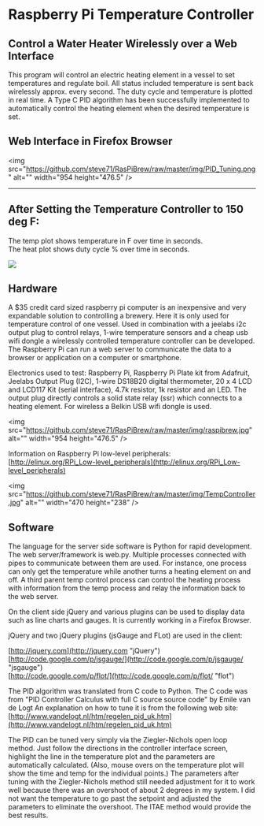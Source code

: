 # Raspberry Pi Temperature Controller

## Control a Water Heater Wirelessly over a Web Interface

This program will control an electric heating element in a vessel to set temperatures and regulate boil.  All status included temperature is sent back wirelessly approx. every second.  The duty cycle and temperature is plotted in real time.  A Type C PID algorithm has been successfully implemented to automatically control the heating element when the desired temperature is set.   

## Web Interface in Firefox Browser

<img src="https://github.com/steve71/RasPiBrew/raw/master/img/PID_Tuning.png" alt="" width="954 height="476.5" /> 

----------

## After Setting the Temperature Controller to 150 deg F:
The temp plot shows temperature in F over time in seconds.  
The heat plot shows duty cycle % over time in seconds.

![](https://github.com/steve71/RasPiBrew/raw/master/img/PID_Temp_Control.png)

## Hardware

A $35 credit card sized raspberry pi computer is an inexpensive and very expandable solution to controlling a brewery.  Here it is only used for temperature control of one vessel.  Used in combination with a jeelabs i2c output plug to control relays, 1-wire temperature sensors and a cheap usb wifi dongle a wirelessly controlled temperature controller can be developed.  The Raspberry Pi can run a web server to communicate the data to a browser or application on a computer or smartphone.

Electronics used to test: Raspberry Pi, Raspberry Pi Plate kit from Adafruit, Jeelabs Output Plug (I2C), 1-wire DS18B20 digital thermometer, 20 x 4 LCD and LCD117 Kit (serial interface), 4.7k resistor, 1k resistor and an LED.  The output plug directly controls a solid state relay (ssr) which connects to a heating element.  For wireless a Belkin USB wifi dongle is used.

<img src="https://github.com/steve71/RasPiBrew/raw/master/img/raspibrew.jpg" alt="" width="954 height="476.5" /> 

Information on Raspberry Pi low-level peripherals:  
[http://elinux.org/RPi_Low-level_peripherals](http://elinux.org/RPi_Low-level_peripherals)

<img src="https://github.com/steve71/RasPiBrew/raw/master/img/TempController.jpg" alt="" width="470 height="238" />

## Software

The language for the server side software is Python for rapid development.  The web server/framework is web.py.  Multiple processes connected with pipes to communicate between them are used.  For instance, one process can only get the temperature while another turns a heating element on and off.  A third parent temp control process can control the heating process with information from the temp process and relay the information back to the web server.

On the client side jQuery and various plugins can be used to display data such as line charts and gauges. It is currently working in a Firefox Browser.   

jQuery and two jQuery plugins (jsGauge and FLot) are used in the client:  

[http://jquery.com](http://jquery.com "jQuery")  
[http://code.google.com/p/jsgauge/](http://code.google.com/p/jsgauge/ "jsgauge")  
[http://code.google.com/p/flot/](http://code.google.com/p/flot/ "flot")  

The PID algorithm was translated from C code to Python.  The C code was from "PID Controller Calculus with full C source source code" by Emile van de Logt
An explanation on how to tune it is from the following web site:  
[http://www.vandelogt.nl/htm/regelen_pid_uk.htm](http://www.vandelogt.nl/htm/regelen_pid_uk.htm)  

The PID can be tuned very simply via the Ziegler-Nichols open loop method.  Just follow the directions in the controller interface screen, highlight the line in the temperature plot and the parameters are automatically calculated.  (Also, mouse overs on the temperature plot will show the time and temp for the individual points.) The parameters after tuning with the Ziegler-Nichols method still needed adjustment for it to work well because there was an overshoot of about 2 degrees in my system. I did not want the temperature to go past the setpoint and adjusted the parameters to eliminate the overshoot.  The ITAE method would provide the best results. 


